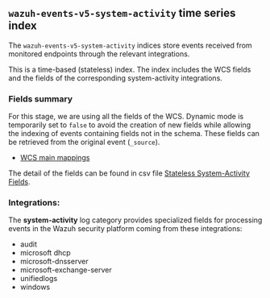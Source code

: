 ## `wazuh-events-v5-system-activity` time series index

The `wazuh-events-v5-system-activity` indices store events received from monitored endpoints through the relevant integrations.

This is a time-based (stateless) index. The index includes the WCS fields and the fields of the corresponding system-activity integrations.

### Fields summary

For this stage, we are using all the fields of the WCS. Dynamic mode is temporarily set to `false` to avoid the creation of new fields while allowing the indexing of events containing fields not in the schema. These fields can be retrieved from the original event (`_source`).

- [WCS main mappings](../../stateless/docs/fields.csv)

The detail of the fields can be found in csv file [Stateless System-Activity Fields](fields.csv).

### Integrations:

The **system-activity** log category provides specialized fields for processing events in the Wazuh security platform coming from these integrations:
- audit
- microsoft dhcp
- microsoft-dnsserver
- microsoft-exchange-server
- unifiedlogs
- windows
